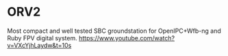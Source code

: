 # ORV2
Most compact and well tested SBC groundstation for OpenIPC+Wfb-ng and Ruby FPV digital system.
https://www.youtube.com/watch?v=VXcYjhLaydw&t=10s
